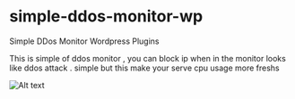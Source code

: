 # simple-ddos-monitor-wp
Simple DDos Monitor Wordpress Plugins

This is simple of ddos monitor , you can block ip when in the monitor looks like ddos attack . simple but this make your serve cpu usage more freshs


![Alt text](https://img001.prntscr.com/file/img001/dVB7DOa2Qxyo7WsUIks19g.png)
